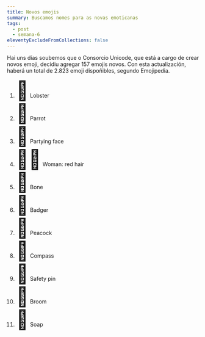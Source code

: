 ```yaml
---
title: Novos emojis
summary: Buscamos nomes para as novas emoticanas
tags:
  - post
  - semana-6
eleventyExcludeFromCollections: false
---
```

Hai uns días soubemos que o Consorcio Unicode, que está a cargo de crear novos emoji, decidiu agregar 157 emojis novos. Con esta actualización, haberá un total de 2.823 emoji dispoñibles, segundo Emojipedia.

 

<ol>
<li><span style="font-size:50px">🦞</span> Lobster</li>
<li><span style="font-size:50px">🦜</span> Parrot</li>
<li><span style="font-size:50px">🥳</span> Partying face</li>
<li><span style="font-size:50px">👩‍🦰</span> Woman: red hair</li>
<li><span style="font-size:50px">🦴</span> Bone </li>
<li><span style="font-size:50px">🦡</span> Badger</li>
<li><span style="font-size:50px">🦚</span> Peacock</li>
<li><span style="font-size:50px">🧭</span> Compass</li>
<li><span style="font-size:50px">🧷</span> Safety pin </li>
<li><span style="font-size:50px">🧹</span> Broom</li>
<li><span style="font-size:50px">🧼</span> Soap</li>
</ol>